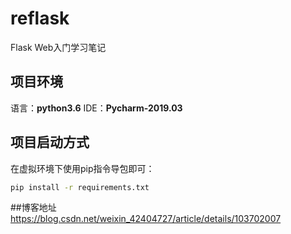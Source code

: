 # reflask
Flask Web入门学习笔记

## 项目环境
语言：**python3.6**
IDE：**Pycharm-2019.03**

## 项目启动方式
在虚拟环境下使用pip指令导包即可：
```bash
pip install -r requirements.txt
```
##博客地址
https://blog.csdn.net/weixin_42404727/article/details/103702007
